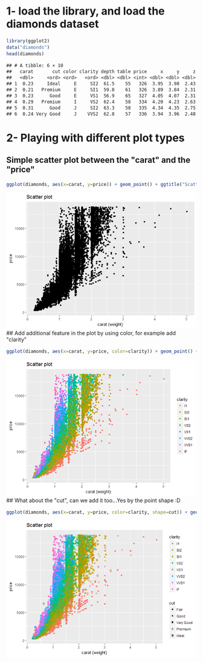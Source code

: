 1- load the library, and load the diamonds dataset
==================================================

``` r
library(ggplot2)
data("diamonds")
head(diamonds)
```

    ## # A tibble: 6 × 10
    ##   carat       cut color clarity depth table price     x     y     z
    ##   <dbl>     <ord> <ord>   <ord> <dbl> <dbl> <int> <dbl> <dbl> <dbl>
    ## 1  0.23     Ideal     E     SI2  61.5    55   326  3.95  3.98  2.43
    ## 2  0.21   Premium     E     SI1  59.8    61   326  3.89  3.84  2.31
    ## 3  0.23      Good     E     VS1  56.9    65   327  4.05  4.07  2.31
    ## 4  0.29   Premium     I     VS2  62.4    58   334  4.20  4.23  2.63
    ## 5  0.31      Good     J     SI2  63.3    58   335  4.34  4.35  2.75
    ## 6  0.24 Very Good     J    VVS2  62.8    57   336  3.94  3.96  2.48

2- Playing with different plot types
====================================

Simple scatter plot between the "carat" and the "price"
-------------------------------------------------------

``` r
ggplot(diamonds, aes(x=carat, y=price)) + geom_point() + ggtitle("Scatter plot") + xlab("carat (weight)") 
```

![](diamonds_ggplot_files/figure-markdown_github/unnamed-chunk-2-1.png) \#\# Add additional feature in the plot by using color, for example add "clarity"

``` r
ggplot(diamonds, aes(x=carat, y=price, color=clarity)) + geom_point() + ggtitle("Scatter plot") + xlab("carat (weight)") 
```

![](diamonds_ggplot_files/figure-markdown_github/unnamed-chunk-3-1.png) \#\# What about the "cut", can we add it too...Yes by the point shape :D

``` r
ggplot(diamonds, aes(x=carat, y=price, color=clarity, shape=cut)) + geom_point() + ggtitle("Scatter plot") + xlab("carat (weight)") 
```

![](diamonds_ggplot_files/figure-markdown_github/unnamed-chunk-4-1.png)
